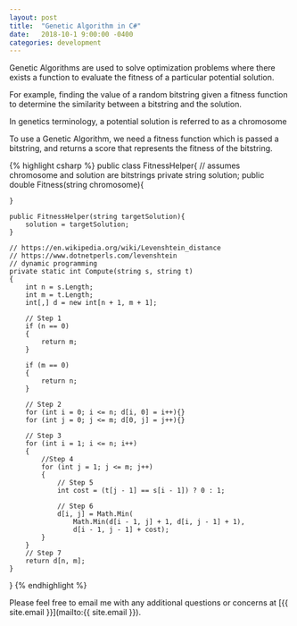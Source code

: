```yaml
---
layout: post
title:  "Genetic Algorithm in C#"
date:   2018-10-1 9:00:00 -0400
categories: development
---
```

<!-- You’ll find this post in your `_posts` directory. Go ahead and edit it and re-build the site to see your changes. You can rebuild the site in many different ways, but the most common way is to run `jekyll serve`, which launches a web server and auto-regenerates your site when a file is updated.

To add new posts, simply add a file in the `_posts` directory that follows the convention `YYYY-MM-DD-name-of-post.ext` and includes the necessary front matter. Take a look at the source for this post to get an idea about how it works.

Jekyll also offers powerful support for code snippets: -->

Genetic Algorithms are used to solve optimization problems where there
exists a function to evaluate the fitness of a particular potential solution.

For example, finding the value of a random bitstring given
a fitness function to determine the similarity between a bitstring
and the solution.

In genetics terminology, a potential solution is referred to as a chromosome

To use a Genetic Algorithm, we need a fitness function which
is passed a bitstring, and returns a score that represents the fitness
of the bitstring.

{% highlight csharp %}
public class FitnessHelper{
    // assumes chromosome and solution are bitstrings
    private string solution;
    public double Fitness(string chromosome){

    }

    public FitnessHelper(string targetSolution){
        solution = targetSolution;
    }

    // https://en.wikipedia.org/wiki/Levenshtein_distance
    // https://www.dotnetperls.com/levenshtein
    // dynamic programming
    private static int Compute(string s, string t)
    {
        int n = s.Length;
        int m = t.Length;
        int[,] d = new int[n + 1, m + 1];

        // Step 1
        if (n == 0)
        {
            return m;
        }

        if (m == 0)
        {
            return n;
        }

        // Step 2
        for (int i = 0; i <= n; d[i, 0] = i++){}
        for (int j = 0; j <= m; d[0, j] = j++){}

        // Step 3
        for (int i = 1; i <= n; i++)
        {
            //Step 4
            for (int j = 1; j <= m; j++)
            {
                // Step 5
                int cost = (t[j - 1] == s[i - 1]) ? 0 : 1;

                // Step 6
                d[i, j] = Math.Min(
                    Math.Min(d[i - 1, j] + 1, d[i, j - 1] + 1),
                    d[i - 1, j - 1] + cost);
            }
        }
        // Step 7
        return d[n, m];
    }
}
{% endhighlight %}

Please feel free to email me with any additional questions or concerns at
[{{ site.email }}](mailto:{{ site.email }}).
